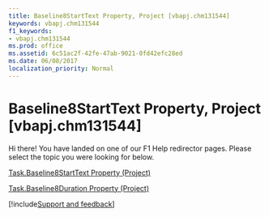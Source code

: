 ```yaml
---
title: Baseline8StartText Property, Project [vbapj.chm131544]
keywords: vbapj.chm131544
f1_keywords:
- vbapj.chm131544
ms.prod: office
ms.assetid: 6c51ac2f-42fe-47ab-9021-0fd42efc28ed
ms.date: 06/08/2017
localization_priority: Normal
---
```



# Baseline8StartText Property, Project [vbapj.chm131544]

Hi there! You have landed on one of our F1 Help redirector pages. Please select the topic you were looking for below.

[Task.Baseline8StartText Property (Project)](https://msdn.microsoft.com/library/f9ce5373-f49b-e28b-1323-b0ac0896df09%28Office.15%29.aspx)

[Task.Baseline8Duration Property (Project)](https://msdn.microsoft.com/library/e48e8617-01dd-1a61-390b-fbe1760df533%28Office.15%29.aspx)

[!include[Support and feedback](~/includes/feedback-boilerplate.md)]
